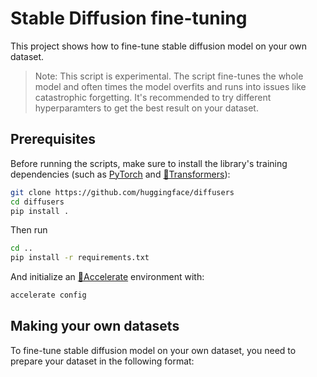 # Stable Diffusion fine-tuning

This project shows how to fine-tune stable diffusion model on your own dataset.

> Note: This script is experimental. The script fine-tunes the whole model and often times the model overfits and runs into issues like catastrophic forgetting. It's recommended to try different hyperparamters to get the best result on your dataset.

## Prerequisites

Before running the scripts, make sure to install the library's training dependencies (such as [PyTorch](https://pytorch.org/) and [🤗Transformers](https://huggingface.co/docs/transformers/installation)):

```bash
git clone https://github.com/huggingface/diffusers
cd diffusers
pip install .
```

Then run

```bash
cd ..
pip install -r requirements.txt
```

And initialize an [🤗Accelerate](https://github.com/huggingface/accelerate/) environment with:

```bash
accelerate config
```

## Making your own datasets

To fine-tune stable diffusion model on your own dataset, you need to prepare your dataset in the following format:

